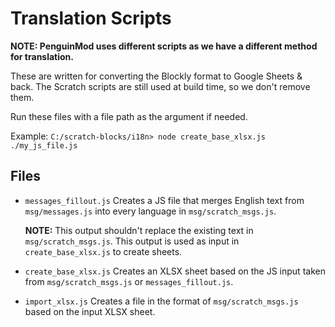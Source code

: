 # Translation Scripts
**NOTE: PenguinMod uses different scripts as we have a different method for translation.**

These are written for converting the Blockly format to Google Sheets & back.
The Scratch scripts are still used at build time, so we don't remove them.

Run these files with a file path as the argument if needed.

Example: `C:/scratch-blocks/i18n> node create_base_xlsx.js ./my_js_file.js`

## Files
- `messages_fillout.js`
    Creates a JS file that merges English text from `msg/messages.js`
    into every language in `msg/scratch_msgs.js`.

    **NOTE:** This output shouldn't replace the existing text in `msg/scratch_msgs.js`.
    This output is used as input in `create_base_xlsx.js` to create sheets.

- `create_base_xlsx.js`
    Creates an XLSX sheet based on the JS input taken from `msg/scratch_msgs.js` or `messages_fillout.js`.

- `import_xlsx.js`
    Creates a file in the format of `msg/scratch_msgs.js` based on the input XLSX sheet.